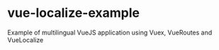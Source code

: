 # vue-localize-example
Example of multilingual VueJS application using Vuex, VueRoutes and VueLocalize
